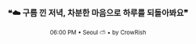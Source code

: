 <div align="center">

<br>

<h3>❝☁️ 구름 낀 저녁, 차분한 마음으로 하루를 되돌아봐요❞</h3>

<sub>06:00 PM • Seoul ⛅ • by CrowRish</sub>

<br>

</div>